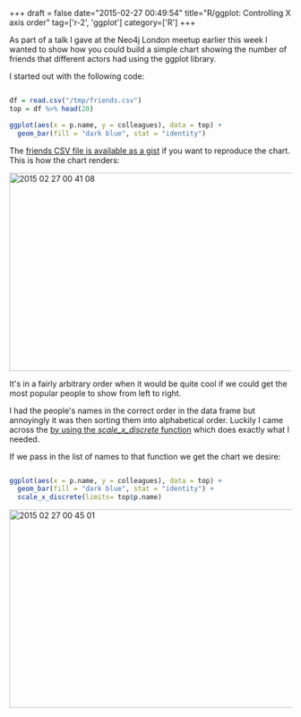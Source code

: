 +++
draft = false
date="2015-02-27 00:49:54"
title="R/ggplot: Controlling X axis order"
tag=['r-2', 'ggplot']
category=['R']
+++

<p>
As part of a talk I gave at the Neo4j London meetup earlier this week I wanted to show how you could build a simple chart showing the number of friends that different actors had using the ggplot library.
</p>


<p>I started out with the following code:</p>



~~~r

df = read.csv("/tmp/friends.csv")
top = df %>% head(20)

ggplot(aes(x = p.name, y = colleagues), data = top) + 
  geom_bar(fill = "dark blue", stat = "identity")
~~~

<p>The <a href="https://gist.github.com/mneedham/070d82a1e2aa031f42e6">friends CSV file is available as a gist</a> if you want to reproduce the chart. This is how the chart renders:</p>


<img src="{{<siteurl>}}/uploads/2015/02/2015-02-27_00-41-08.png" alt="2015 02 27 00 41 08" title="2015-02-27_00-41-08.png" border="0" width="600" height="354" />

<p>
It's in a fairly arbitrary order when it would be quite cool if we could get the most popular people to show from left to right.
</p>


<p>
I had the people's names in the correct order in the data frame but annoyingly it was then sorting them into alphabetical order. Luckily I  came across the <a href="http://stackoverflow.com/questions/3253641/how-to-change-the-order-of-a-discrete-x-scale-in-ggplot">by using the <cite>scale_x_discrete</cite> function</a> which does exactly what I needed.
</p>


<p>If we pass in the list of names to that function we get the chart we desire:</p>



~~~r

ggplot(aes(x = p.name, y = colleagues), data = top) + 
  geom_bar(fill = "dark blue", stat = "identity") + 
  scale_x_discrete(limits= top$p.name)
~~~

<div>

<img src="{{<siteurl>}}/uploads/2015/02/2015-02-27_00-45-01.png" alt="2015 02 27 00 45 01" title="2015-02-27_00-45-01.png" border="0" width="600" height="354" /></div>
